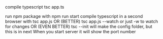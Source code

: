 compile typescript tsc app.ts

run npm package with npm run start
compile typescript in a second browser with tsc app.js 
OR (BETTER) tsc app.js --watch or just -w to watch for changes
OR (EVEN BETTER) tsc --init will make the config folder, but this is in next
When you start server it will show the port number 
